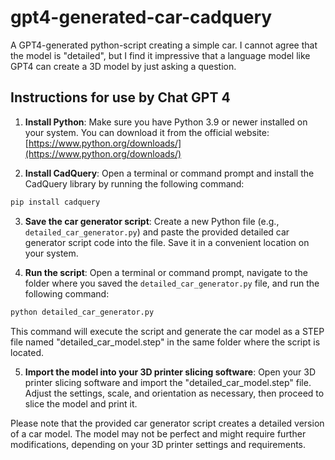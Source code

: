 # gpt4-generated-car-cadquery
A GPT4-generated python-script creating a simple car. I cannot agree that the model is "detailed", but I find it impressive that a language model like GPT4 can create a 3D model by just asking a question.


## Instructions for use by Chat GPT 4

1. **Install Python**: Make sure you have Python 3.9 or newer installed on your system. You can download it from the official website: [https://www.python.org/downloads/](https://www.python.org/downloads/)

2. **Install CadQuery**: Open a terminal or command prompt and install the CadQuery library by running the following command:

```sh
pip install cadquery
```

3. **Save the car generator script**: Create a new Python file (e.g., `detailed_car_generator.py`) and paste the provided detailed car generator script code into the file. Save it in a convenient location on your system.

4. **Run the script**: Open a terminal or command prompt, navigate to the folder where you saved the `detailed_car_generator.py` file, and run the following command:

```sh
python detailed_car_generator.py
```

This command will execute the script and generate the car model as a STEP file named "detailed_car_model.step" in the same folder where the script is located.

5. **Import the model into your 3D printer slicing software**: Open your 3D printer slicing software and import the "detailed_car_model.step" file. Adjust the settings, scale, and orientation as necessary, then proceed to slice the model and print it.

Please note that the provided car generator script creates a detailed version of a car model. The model may not be perfect and might require further modifications, depending on your 3D printer settings and requirements.
